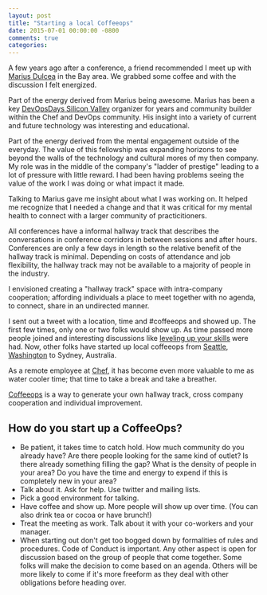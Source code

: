 ```yaml
---
layout: post
title: "Starting a local Coffeeops"
date: 2015-07-01 00:00:00 -0800
comments: true
categories: 
---
```


A few years ago after a conference, a friend recommended I meet up with [Marius Dulcea](https://twitter.com/mariusducea) in the Bay area. We grabbed some coffee and with the discussion I felt energized. 

Part of the energy derived from Marius being awesome. Marius has been a key [DevOpsDays Silicon Valley](http://www.devopsdays.org/events/2015-siliconvalley/) organizer for years and community builder within the Chef and DevOps community. His insight into a variety of current and future technology was interesting and educational. 

Part of the energy derived from the mental engagement outside of the everyday. The value of this fellowship was expanding horizons to see beyond the walls of the technology and cultural mores of my then company. My role was in the middle of the company's "ladder of prestige" leading to a lot of pressure with little reward. I had been having problems seeing the value of the work I was doing or what impact it made.

Talking to Marius gave me insight about what I was working on. It helped me recognize that I needed a change and that it was critical for my mental health to connect with a larger community of practicitioners. 

All conferences have a informal hallway track that describes the conversations in conference corridors in between sessions and after hours. Conferences are only a few days in length so the relative benefit of the hallway track is minimal. Depending on costs of attendance and job flexibility, the hallway track may not be available to a majority of people in the industry. 

I envisioned creating a "hallway track" space with intra-company cooperation; affording individuals a place to meet together with no agenda, to connect, share in an undirected manner. 

I sent out a tweet with a location, time and #coffeeops and showed up. The first few times, only one or two folks would show up. As time passed more people joined and interesting discussions like [leveling up your skills](https://medium.com/bridging-the-gaps/leveling-up-your-skills-51169238e0d7) were had. Now, other folks have started up local coffeeops from [Seattle, Washington](http://www.meetup.com/Downtown-Seattle-Friday-Morning-CoffeeOps/) to Sydney, Australia. 

As a remote employee at [Chef](http://chef.io), it has become even more valuable to me as water cooler time; that time to take a break and take a breather.  

[Coffeeops](http://www.coffeeops.org/) is a way to generate your own hallway track, cross company cooperation and individual improvement.

<h2>How do you start up a CoffeeOps?</h2>

* Be patient, it takes time to catch hold. How much community do you already have? Are there people looking for the same kind of outlet? Is there already something filling the gap? What is the density of people in your area? Do you have the time and energy to expend if this is completely new in your area? 
* Talk about it. Ask for help. Use twitter and mailing lists. 
* Pick a good environment for talking.
* Have coffee and show up. More people will show up over time. (You can also drink tea or cocoa or have brunch!)
* Treat the meeting as work. Talk about it with your co-workers and your manager. 
* When starting out don't get too bogged down by formalities of rules and procedures. Code of Conduct is important. Any other aspect is open for discussion based on the group of people that come together. Some folks will make the decision to come based on an agenda. Others will be more likely to come if it's more freeform as they deal with other obligations before heading over. 





 






